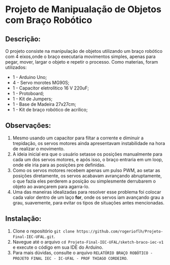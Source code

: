 # Projeto de Manipualação de Objetos com Braço Robótico

## Descrição:

O projeto consiste na manipulação de objetos utilizando um braço robótico com 4 eixos,onde o braço executaria movimentos simples, apenas para pegar, mover, largar o objeto e repetir o processo.
Como materias, foram utilizados:
- 1 - Arduino Uno;
- 4 - Servo morotes MG90S;
- 1 - Capacitor eletrolítico 16 V 220uF;
- 1 - Protoboard;
- 1 - Kit de Jumpers;
- 1 - Base de Madeira 27x27cm;
- 1 - Kit de braço robótico de acrílico;

## Observações:

1. Mesmo usando um capacitor para filtar a corrente e diminuir a trepidação, os servos motores ainda apresentavam instabilidade na hora de realizar o movimento.
2. A ideia inicial era que o usuário setasse os posições manualmente para cada um dos servos motores, e após isso, o braço entraria em um loop, onde ele iria para as posições pre definidas.
3. Como os servos motores recebem apenas um pulso PWM, ao setar as posições diretamente, os servos acabavam avrançando abruptamente, o que fazia eles perderem a posição ou simplesmente derrubarem o objeto ao avançarem para agarra-lo.
4. Uma das maneiras idealizadas para resolver esse problema foi colocar cada valor dentro de um laço **for**, onde os servos iam avançando grau a grau, suavemente, para evitar os tipos de situações antes mencionadas.

## Instalação:

1. Clone o repositório  `git clone https://github.com/rogerioflh/Projeto-Final-IEC-UFAL.git`.
2. Navegue até o arquivo `cd Projeto-Final-IEC-UFAL/sketch-braco-iec-v1` e execute o código em sua IDE do Arduino.
3. Para mais dúvidas, consulte o arquivo `RELATÓRIO BRAÇO ROBÓTICO - PROJETO FINAL IEC - IC-UFAL - PROF THIAGO CORDEIRO`.
